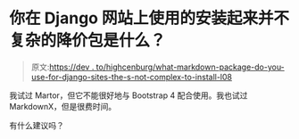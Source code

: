 # 你在 Django 网站上使用的安装起来并不复杂的降价包是什么？

> 原文:[https://dev . to/highcenburg/what-markdown-package-do-you-use-for-django-sites-the-s-not-complex-to-install-l08](https://dev.to/highcenburg/what-markdown-package-do-you-use-for-django-sites-that-s-not-complicated-to-install-l08)

我试过 Martor，但它不能很好地与 Bootstrap 4 配合使用。我也试过 MarkdownX，但是很费时间。

有什么建议吗？